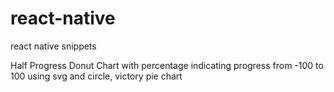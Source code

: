 # react-native
react native snippets

Half Progress Donut Chart with percentage indicating progress from -100 to 100 using svg and circle, victory pie chart
